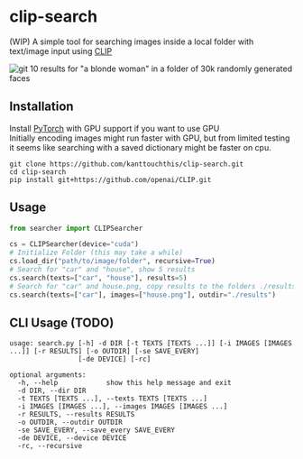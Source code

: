# clip-search
(WIP)
A simple tool for searching images inside a local folder with text/image input
using [CLIP](https://github.com/openai/CLIP)
  
![git](https://user-images.githubusercontent.com/90077736/136833546-b153204c-a37a-440f-bfc3-35532007c554.png)
10 results for "a blonde woman" in a folder of 30k randomly generated faces
## Installation
Install [PyTorch](https://pytorch.org/get-started/locally/) with GPU support if you want to use GPU  
Initially encoding images might run faster with GPU, 
but from limited testing it seems like searching with a saved dictionary might be faster on cpu.
```
git clone https://github.com/kanttouchthis/clip-search.git
cd clip-search
pip install git+https://github.com/openai/CLIP.git
```

## Usage
```python
from searcher import CLIPSearcher

cs = CLIPSearcher(device="cuda")
# Initialize Folder (this may take a while)
cs.load_dir("path/to/image/folder", recursive=True)
# Search for "car" and "house", show 5 results
cs.search(texts=["car", "house"], results=5)
# Search for "car" and house.png, copy results to the folders ./results/car and ./results/house.png
cs.search(texts=["car"], images=["house.png"], outdir="./results")
```
## CLI Usage (TODO)
```
usage: search.py [-h] -d DIR [-t TEXTS [TEXTS ...]] [-i IMAGES [IMAGES ...]] [-r RESULTS] [-o OUTDIR] [-se SAVE_EVERY]
                 [-de DEVICE] [-rc]

optional arguments:
  -h, --help            show this help message and exit
  -d DIR, --dir DIR
  -t TEXTS [TEXTS ...], --texts TEXTS [TEXTS ...]
  -i IMAGES [IMAGES ...], --images IMAGES [IMAGES ...]
  -r RESULTS, --results RESULTS
  -o OUTDIR, --outdir OUTDIR
  -se SAVE_EVERY, --save_every SAVE_EVERY
  -de DEVICE, --device DEVICE
  -rc, --recursive
```
